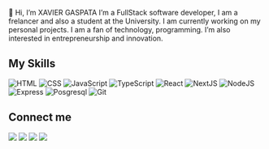 📌 Hi, I’m XAVIER GASPATA
I’m a FullStack software developer, I am a frelancer and also a student at the University. I am currently working on my personal projects. I am a fan of technology, programming. I’m also interested in entrepreneurship and innovation.

## My Skills

![HTML](https://img.shields.io/badge/HTML-222?style=for-the-badge&logo=html5) ![CSS](https://img.shields.io/badge/CSS-222?style=for-the-badge&logo=css3&logoColor=1572B6) ![JavaScript](https://img.shields.io/badge/JavaScript-222?style=for-the-badge&logo=javascript) ![TypeScript](https://img.shields.io/badge/TypeScript-222?style=for-the-badge&logo=typescript) ![React](https://img.shields.io/badge/React-222?style=for-the-badge&logo=react) ![NextJS](https://img.shields.io/badge/Nextjs-222?style=for-the-badge&logo=nextdotjs) ![NodeJS](https://img.shields.io/badge/NodeJS-222?style=for-the-badge&logo=node.js) ![Express](https://img.shields.io/badge/Express-222?style=for-the-badge&logo=express) ![Posgresql](https://img.shields.io/badge/Postgresql-222?style=for-the-badge&logo=postgresql) ![Git](https://img.shields.io/badge/Git-222?style=for-the-badge&logo=git)

## Connect me

[![](https://img.shields.io/badge/Email-222?style=for-the-badge&logo=gmail)](mailto:xaviergaspa123@gmail.com) [![](https://img.shields.io/badge/Website-222?style=for-the-badge&logo=brave)]([https://xavii07.github.io/Portafolio/](https://xaviergaspata.netlify.app/)) [![](https://img.shields.io/badge/Twitter-222?style=for-the-badge&logo=twitter)](https://twitter.com/xavii072) [![](https://img.shields.io/badge/LinkedIn-222?style=for-the-badge&logo=linkedin&logoColor=0077B5)](https://linkedin.com/in/xavier-gaspata)


<!---
xavii07/xavii07 is a ✨ special ✨ repository because its `README.md` (this file) appears on your GitHub profile.
You can click the Preview link to take a look at your changes.
--->
